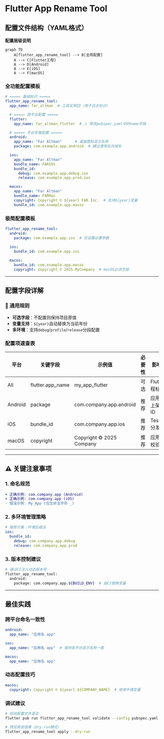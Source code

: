 # Flutter App Rename Tool

## 配置文件结构（YAML格式）

**配置层级说明**
```mermaid
graph TD
    A[flutter_app_rename_tool] --> B[全局配置]
    A --> C[Flutter工程]
    A --> D[Android]
    A --> E[iOS]
    A --> F[macOS]
```

### 全功能配置模板
```yaml
# ===== 基础标识 =====
flutter_app_rename_tool:
  app_name: far_altman  # 工具实例ID（用于日志标识）

  # ===== 跨平台配置 =====
  flutter:
    app_name: far_altman_flutter  # ⚠️ 修改pubspec.yaml中的name字段

  # ===== 平台专属配置 =====
  android:
    app_name: "Far Altman"      # 桌面图标显示名称
    package: com.example.app.android  # 建议使用反向域名

  ios:
    app_name: "Far Altman"
    bundle_name: FARIOS
    bundle_id:
      debug: com.example.app.debug.ios
      release: com.example.app.prod.ios

  macos:
    app_name: "Far Altman"
    bundle_name: FARMac
    copyright: Copyright © ${year} FAR Inc.  # 支持${year}变量
    bundle_id: com.example.app.macos
```

### 极简配置模板
```yaml
flutter_app_rename_tool:
  android:
    package: com.example.app.ios  # 仅设置必要参数
  
  ios:
    bundle_id: com.example.app.ios

  macos:
    bundle_id: com.example.app.macos
    copyright: Copyright © 2025 MyCompany  # macOS必须字段
```

---

## 配置字段详解

### 📌 通用规则
- **可选字段**：不配置则保持项目原值
- **变量支持**：`${year}`自动替换为当前年份
- **多环境**：支持`debug`/`profile`/`release`分段配置

### 配置项速查表

| 平台    | 关键字段                | 示例值                     | 必要性 | 影响范围                |
|---------|-------------------------|---------------------------|--------|-------------------------|
| All     | flutter.app_name        | my_app_flutter           | 可选   | Flutter工程标识         |
| Android | package                 | com.company.app.android          | 推荐   | 应用商店上架关键ID       |
| iOS     | bundle_id               | com.company.app.ios          | 推荐   | TestFlight分发依赖      |
| macOS   | copyright               | Copyright © 2025 Company | 推荐   | 应用签名校验             |

---

## ⚠️ 关键注意事项

### 1. 命名规范
```diff
+ 正确示例: com.company.app (Android)
+ 正确示例: com.company.app (iOS)
- 错误示例: My_App (包含非法字符 _)
```

### 2. 多环境管理策略
```yaml
# 推荐方案：环境后缀法
ios:
  bundle_id:
    debug: com.company.app.debug
    release: com.company.app.prod
```

### 3. 版本控制建议
```bash
# 通过CI注入动态版本号
flutter_app_rename_tool:
  android:
    package: com.company.app.${BUILD_ENV}  # 由CI替换变量
```

---

## 最佳实践

### 跨平台命名一致性
```yaml
android:
  app_name: "应用名 app"

ios:
  app_name: "应用名 app"  # 保持各平台显示名称一致

macos:
  app_name: "应用名 app"
```

### 动态配置技巧
```yaml
macos:
  copyright: Copyright © ${year} ${COMPANY_NAME}  # 使用环境变量
```

### 调试建议
```bash
# 校验配置文件语法
flutter pub run flutter_app_rename_tool validate --config pubspec.yaml

# 预览修改效果（dry-run模式）
flutter_app_rename_tool apply --dry-run
```
